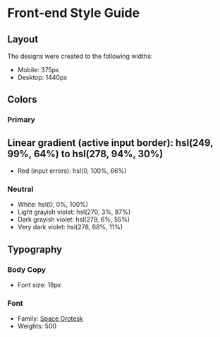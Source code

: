 # Front-end Style Guide

## Layout

The designs were created to the following widths:

- Mobile: 375px
- Desktop: 1440px

## Colors

### Primary
Linear gradient (active input border): hsl(249, 99%, 64%) to hsl(278, 94%, 30%)
- 
- Red (input errors): hsl(0, 100%, 66%)

### Neutral

- White: hsl(0, 0%, 100%)
- Light grayish violet: hsl(270, 3%, 87%)
- Dark grayish violet: hsl(279, 6%, 55%)
- Very dark violet: hsl(278, 68%, 11%)

## Typography

### Body Copy

- Font size: 18px

### Font

- Family: [Space Grotesk](https://fonts.google.com/specimen/Space+Grotesk)
- Weights: 500
